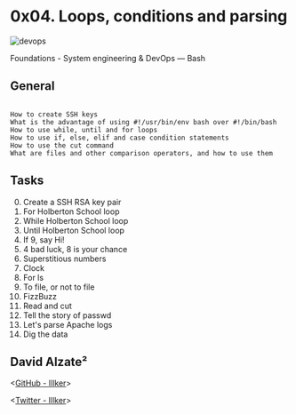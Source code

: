 # 0x04. Loops, conditions and parsing


![devops](https://memegenerator.net/img/instances/61146244/madness-this-is-bash-scripting.jpg)


  Foundations - System engineering & DevOps ― Bash

## General

```

How to create SSH keys
What is the advantage of using #!/usr/bin/env bash over #!/bin/bash
How to use while, until and for loops
How to use if, else, elif and case condition statements
How to use the cut command
What are files and other comparison operators, and how to use them

```

## Tasks

0. Create a SSH RSA key pair 
1. For Holberton School loop 
2. While Holberton School loop 
3. Until Holberton School loop 
4. If 9, say Hi! 
5. 4 bad luck, 8 is your chance 
6. Superstitious numbers 
7. Clock 
8. For ls 
9. To file, or not to file
10. FizzBuzz 
11. Read and cut 
12. Tell the story of passwd 
13. Let's parse Apache logs 
14. Dig the data 


## David Alzate² 

<[GitHub - Illker](https://github.com/illker)>

<[Twitter - Illker](https://twitter.com/illker)>
